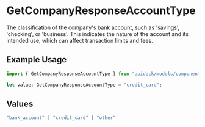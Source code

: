 # GetCompanyResponseAccountType

The classification of the company's bank account, such as 'savings', 'checking', or 'business'. This indicates the nature of the account and its intended use, which can affect transaction limits and fees.

## Example Usage

```typescript
import { GetCompanyResponseAccountType } from "apideck/models/components";

let value: GetCompanyResponseAccountType = "credit_card";
```

## Values

```typescript
"bank_account" | "credit_card" | "other"
```